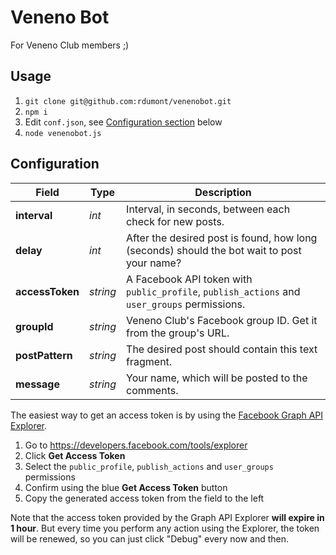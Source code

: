 # Veneno Bot

For Veneno Club members ;)

## Usage

1. `git clone git@github.com:rdumont/venenobot.git`
2. `npm i`
3. Edit `conf.json`, see [Configuration section](#configuration) below
4. `node venenobot.js`


## Configuration

| Field           | Type     | Description |
|-----------------|----------|-------------|
| **interval**    | _int_    | Interval, in seconds, between each check for new posts. |
| **delay**       | _int_    | After the desired post is found, how long (seconds) should the bot wait to post your name? |
| **accessToken** | _string_ | A Facebook API token with `public_profile`, `publish_actions` and `user_groups` permissions. |
| **groupId**     | _string_ | Veneno Club's Facebook group ID. Get it from the group's URL. |
| **postPattern** | _string_ | The desired post should contain this text fragment. |
| **message**     | _string_ | Your name, which will be posted to the comments. |


The easiest way to get an access token is by using the [Facebook Graph API Explorer](https://developers.facebook.com/tools/explorer).

1. Go to https://developers.facebook.com/tools/explorer
2. Click **Get Access Token**
3. Select the `public_profile`, `publish_actions` and `user_groups` permissions
4. Confirm using the blue **Get Access Token** button
5. Copy the generated access token from the field to the left

Note that the access token provided by the Graph API Explorer **will expire in 1 hour**. But every time you perform any action using the Explorer, the token will be renewed, so you can just click "Debug" every now and then.